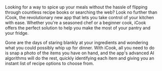 Looking for a way to spice up your meals without the hassle of flipping through countless recipe books or searching the web? Look no further than iCook, the revolutionary new app that lets you take control of your kitchen with ease. Whether you're a seasoned chef or a beginner cook, iCook offers the perfect solution to help you make the most of your pantry and your fridge.

Gone are the days of staring blankly at your ingredients and wondering what you could possibly whip up for dinner. With iCook, all you need to do is snap a photo of the items you have on hand, and the app's advanced AI algorithms will do the rest, quickly identifying each item and giving you an instant list of recipe options to choose from.
